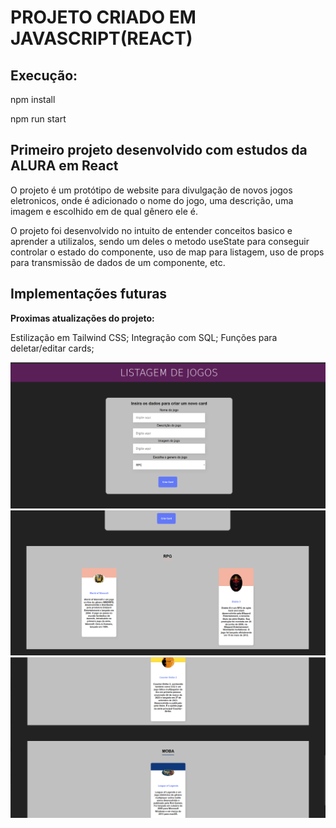 # PROJETO CRIADO EM JAVASCRIPT(REACT)

## Execução:

npm install  

npm run start

## Primeiro projeto desenvolvido com estudos da ALURA em React

O projeto é um protótipo de website para divulgação de novos jogos eletronicos, onde é adicionado o nome do jogo, uma descrição, uma imagem e escolhido em de qual gênero ele é.  

O projeto foi desenvolvido no intuito de entender conceitos basico e aprender a utilizalos, sendo um deles o metodo useState para conseguir controlar o estado do componente, uso de map para listagem, uso de props para transmissão de dados de um componente, etc.

## Implementações futuras

**Proximas atualizações do projeto:**

Estilização em Tailwind CSS;
Integração com SQL;
Funções para deletar/editar cards;  


<img src="/src/img/TelaInicial.png" alt="Tela inicial do projeto">
<img src="/src/img/Cards1.png" alt="Cards adicionados">
<img src="/src/img/Cards2.png" alt="Cards adicionados">






